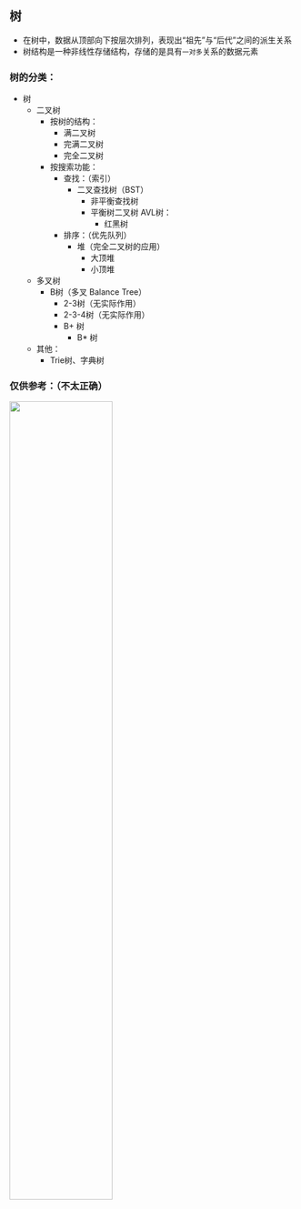 ## 树
* 在树中，数据从顶部向下按层次排列，表现出“祖先”与“后代”之间的派生关系
* 树结构是一种非线性存储结构，存储的是具有`一对多`关系的数据元素


### 树的分类：
- 树
    - 二叉树
        - 按树的结构：
            - 满二叉树
            - 完满二叉树
            - 完全二叉树
        - 按搜索功能：
            - 查找：（索引）
                - 二叉查找树（BST）
                    - 非平衡查找树
                    - 平衡树二叉树 AVL树：
                        - 红黑树
            - 排序：（优先队列）
                - 堆（完全二叉树的应用）
                    - 大顶堆
                    - 小顶堆
    - 多叉树
        - B树（多叉 Balance Tree）
            - 2-3树（无实际作用）
            - 2-3-4树（无实际作用）
            - B+ 树
                - B* 树
    - 其他：
        - Trie树、字典树

### 仅供参考：（不太正确）
<img src="https://raw.staticdn.net/Navyum/imgbed/pic/IMG/32fd80f61e7b14e3c280179f91bbb24b.png" width =60% >